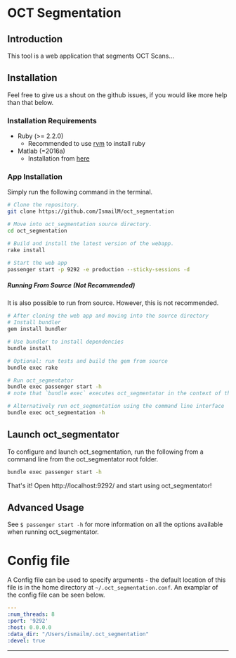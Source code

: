 # OCT Segmentation



## Introduction

This tool is a web application that segments OCT Scans...




## Installation
Feel free to give us a shout on the github issues, if you would like more help than that below.

### Installation Requirements
* Ruby (>= 2.2.0)
  * Recommended to use [rvm](https://rvm.io/rvm/install) to install ruby
* Matlab (=2016a)
  * Installation from [here](https://google.co.uk)

### App Installation
Simply run the following command in the terminal.

```bash
# Clone the repository.
git clone https://github.com/IsmailM/oct_segmentation

# Move into oct_segmentation source directory.
cd oct_segmentation

# Build and install the latest version of the webapp.
rake install

# Start the web app
passenger start -p 9292 -e production --sticky-sessions -d
```

##### Running From Source (Not Recommended)
It is also possible to run from source. However, this is not recommended.

```bash
# After cloning the web app and moving into the source directory
# Install bundler
gem install bundler

# Use bundler to install dependencies
bundle install

# Optional: run tests and build the gem from source
bundle exec rake

# Run oct_segmentator
bundle exec passenger start -h
# note that `bundle exec` executes oct_segmentator in the context of the bundle

# Alternatively run oct_segmentation using the command line interface
bundle exec oct_segmentation -h
```




## Launch oct_segmentator

To configure and launch oct_segmentation, run the following from a command line from the oct_segmentator root folder.

```bash
bundle exec passenger start -h

```
That's it! Open http://localhost:9292/ and start using oct_segmentator!






## Advanced Usage

See `$ passenger start -h` for more information on all the options available when running oct_segmentator.

# Config file
A Config file can be used to specify arguments - the default location of this file is in the home directory at `~/.oct_segmentation.conf`. An examplar of the config file can be seen below.


```yaml
---
:num_threads: 8
:port: '9292'
:host: 0.0.0.0
:data_dir: "/Users/ismailm/.oct_segmentation"
:devel: true
```


<hr>
